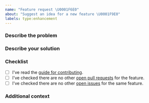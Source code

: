 ```yaml
---
name: "Feature request \U0001F6E0"
about: "Suggest an idea for a new feature \U0001F9E0"
labels: type:enhancement
---
```


### Describe the problem
<!-- Please enter a clear and concise description of what problem your feature solves. -->

### Describe your solution
<!-- Please enter a clear and concise description of how you would like the new feature to work. -->

### Checklist
<!-- Please check the boxes below, you do this by putting an x in the box like this: [x]. Thank you! -->

- [ ] I've read the [guide for contributing](https://github.com/lordcodes/swiftformat-tuist/blob/master/CONTRIBUTING.md).
- [ ] I've checked there are no other [open pull requests](https://github.com/lordcodes/swiftformat-tuist/pulls) for the feature.
- [ ] I've checked there are no other [open issues](https://github.com/lordcodes/swiftformat-tuist/issues) for the same feature.

### Additional context
<!-- Please add any other information about the idea here.  -->
